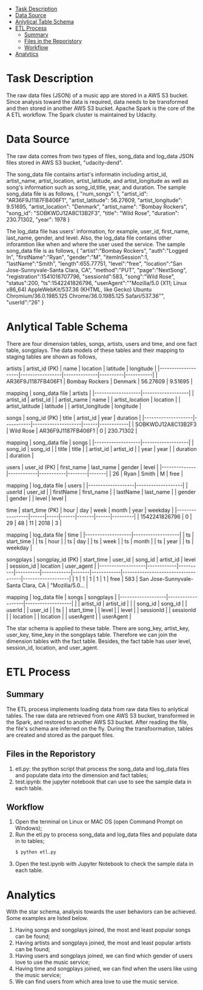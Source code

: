 - [Task Description](#task-description)
- [Data Source](#data-source)
- [Anlytical Table Schema](#anlytical-table-schema)
- [ETL Process](#etl-process)
  - [Summary](#summary)
  - [Files in the Reporistory](#files-in-the-reporistory)
  - [Workflow](#workflow)
- [Analytics](#analytics)
  
# Task Description
The raw data files (JSON) of a music app are stored in a AWS S3 bucket. Since analysis toward the data is required, data needs to be transformed and then stored in another AWS S3 bucket. Apache Spark is the core of the A ETL workflow. The Spark cluster is maintained by Udacity.   

# Data Source
The raw data comes from two types of files, song_data and log_data JSON files stored in AWS S3 bucket, "udacity-dend".

The song_data file contains artist's informatin including artist_id, artist_name, artist_location, artist_latitude, and artist_longitude as well as song's information such as song_id,title, year, and duration. The sample song_data file is as follows,
    {
        "num_songs": 1, 
        "artist_id": "AR36F9J1187FB406F1", 
        "artist_latitude": 56.27609, 
        "artist_longitude": 9.51695, 
        "artist_location": "Denmark", 
        "artist_name": "Bombay Rockers", 
        "song_id": "SOBKWDJ12A8C13B2F3", 
        "title": "Wild Rose", 
        "duration": 230.71302, 
        "year": 1978
    }

The log_data file has users' information, for example, user_id, first_name, last_name, gender, and level. Also, the log_data file contains other inforamtion like when and where the user used the service. The sample song_data file is as follows,
    {
        "artist":"Bombay Rockers",
        "auth":"Logged In",
        "firstName":"Ryan",
        "gender":"M",
        "itemInSession":1,
        "lastName":"Smith",
        "length":655.77751,
        "level":"free",
        "location":"San Jose-Sunnyvale-Santa Clara, CA",
        "method":"PUT",
        "page":"NextSong",
        "registration":1541016707796,
        "sessionId":583,
        "song":"Wild Rose",
        "status":200,
        "ts":1542241826796,
        "userAgent":"\"Mozilla\/5.0 (X11; Linux x86_64) AppleWebKit\/537.36 (KHTML, like Gecko) Ubuntu Chromium\/36.0.1985.125 Chrome\/36.0.1985.125 Safari\/537.36\"",
        "userId":"26"
    }

# Anlytical Table Schema
There are four dimension tables, songs, artists, users and time, and one fact table, songplays. The data models of these tables and their mapping to staging tables are shown as follows,

artists
|   artist_id (PK)   |       name      |   location   | latitude | longitude |
|--------------------|-----------------|--------------|----------|-----------|
| AR36F9J1187FB406F1 | Bombay Rockers  |   Denmark    | 56.27609 |  9.51695  |

mapping 
|  song_data file   |      artists      |
|-------------------|-------------------|
|     artist_id     |     artist_id     |
|    artist_name    |        name       |
|  artist_location  |      location     |
|  artist_latitude  |      latitude     |
|  artist_longitude |      longitude    |

songs
|    song_id (PK)    |   title   |      artist_id     | year |  duration  |
|--------------------|-----------|--------------------|------|------------|
| SOBKWDJ12A8C13B2F3 | Wild Rose | AR36F9J1187FB406F1 |  0   |  230.71302 |

mapping 
|  song_data file   |       songs       |
|-------------------|-------------------|
|     song_id       |      song_id      |
|      title        |       title       |
|     artist_id     |     artist_id     |
|       year        |       year        |
|     duration      |     duration      |

users
| user_id (PK) | first_name | last_name | gender | level |
|--------------|------------|-----------|--------|-------|
|      26      |    Ryan    |   Smith   |   M    | free  |

mapping
|   log_data file   |       users       |
|-------------------|-------------------|
|      userId       |     user_id       |
|     firstName     |    first_name     |
|     lastName      |     last_name     |
|      gender       |      gender       |
|       level       |       level       |

time
| start_time (PK) | hour | day | week | month | year | weekday |
|-----------------|------|-----|------|-------|------|---------|
|  1542241826796  |  0   | 29  |  48  |  11   | 2018 |    3    |

mapping
|   log_data file   |       time        |
|-------------------|-------------------|
|        ts         |    start_time     |
|        ts         |       hour        |
|        ts         |        day        |
|        ts         |       week        |
|        ts         |       month       |
|        ts         |       year        |
|        ts         |      weekday      |

songplays
| songplay_id (PK)  | start_time | user_id  | song_id  | artist_id  | level | session_id |              location              |    user_agent     |
|-------------------|------------|----------|----------|------------|-------|------------|------------------------------------|-------------------|
|         1         |      1     |    1     |     1    |     1      | free  |    583     | San Jose-Sunnyvale-Santa Clara, CA | \"Mozilla\/5.0... |

mapping
|   log_data file   |       songs       |     songplays     |
|-------------------|-------------------|-------------------|
|                   |     artist_id     |     artist_id     |
|                   |      song_id      |      song_id      |
|      userId       |                   |      user_id      |
|        ts         |                   |     start_time    |
|       level       |                   |       level       |
|     sessionId     |                   |     sessionId     |
|     location      |                   |     location      |
|     userAgent     |                   |     userAgent     |

The star schema is applied to these table. There are song_key, artist_key, user_key, time_key in the songplays table. Therefore we can join the dimension tables with the fact table. Besides, the fact table has user level, session_id, location, and user_agent.

# ETL Process
## Summary
The ETL process implements loading data from raw data files to anlytical tables. The raw data are retrieved from one AWS S3 bucket, transformed in the Spark, and restored to another AWS S3 bucket. After reading the file, the file's schema are inferred on the fly. During the transfoormation, tables are created and stored as the parquet files.

## Files in the Reporistory
 1. etl.py: the python script that process the song_data and log_data files and populate data into the dimension and fact tables; 
 2. test.ipynb: the jupyter notebook that can use to see the sample data in each table.

## Workflow
 1. Open the terminal on Linux or MAC OS (open Command Prompt on Windows);
 2. Run the etl.py to process song_data and log_data files and populate data in to tables;
    ```sh
    $ python etl.py
    ``` 
 3. Open the test.ipynb with Jupyter Notebook to check the sample data in each table.

# Analytics
With the star schema, analysis towards the user behaviors can be achieved. Some examples are listed below.
 1. Having songs and songplays joined, the most and least popular songs can be found;
 2. Having artists and songplays joined, the most and least popular artists can be found;
 3. Having users and songplays joined, we can find which gender of users love to use the music service;
 4. Having time and songplays joined, we can find when the users like using the music service;
 5. We can find users from which area love to use the music service.